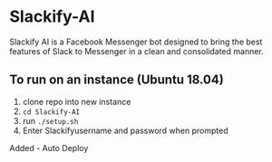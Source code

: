 # Slackify-AI

Slackify AI is a Facebook Messenger bot designed to bring the best features of Slack to Messenger in a clean and consolidated manner.

## To run on an instance (Ubuntu 18.04)
1. clone repo into new instance
2. `cd Slackify-AI`
3. run `./setup.sh`
4. Enter Slackifyusername and password when prompted

Added - Auto Deploy
